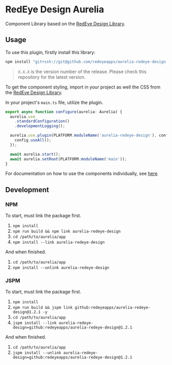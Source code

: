 # RedEye Design Aurelia

Component Library based on the [RedEye Design Library](https://redeyeapps.github.io/design/).

## Usage

To use this plugin, firstly install this library:

```bash
npm install "git+ssh://git@github.com/redeyeapps/aurelia-redeye-design.git#X.X.X"
```

> `X.X.X` is the version number of the release. Please check this repository for the latest version.

To get the component styling, import in your project as well the CSS from the [RedEye Design Library](https://redeyeapps.github.io/design/).

In your project's `main.ts` file, utilize the plugin.

```ts
export async function configure(aurelia: Aurelia) {
  aurelia.use
    .standardConfiguration()
    .developmentLogging();

  aurelia.use.plugin(PLATFORM.moduleName('aurelia-redeye-design'), config => {
    config.useAll();
  });

  await aurelia.start();
  await aurelia.setRoot(PLATFORM.moduleName('main'));
}
```

For documentation on how to use the components individually, see [here](src/components/components.md)

## Development

### NPM

To start, must link the package first.

1. `npm install`
1. `npm run build && npm link aurelia-redeye-design`
1. `cd /path/to/aurelia/app`
1. `npm install --link aurelia-redeye-design`

And when finished.

1. `cd /path/to/aurelia/app`
1. `npm install --unlink aurelia-redeye-design`

### JSPM

To start, must link the package first.

1. `npm install`
1. `npm run build && jspm link github:redeyeapps/aurelia-redeye-design@1.2.1 -y`
1. `cd /path/to/aurelia/app`
1. `jspm install --link aurelia-redeye-design=github:redeyeapps/aurelia-redeye-design@1.2.1`

And when finished.

1. `cd /path/to/aurelia/app`
1. `jspm install --unlink aurelia-redeye-design=github:redeyeapps/aurelia-redeye-design@1.2.1`
